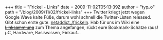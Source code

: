 +++
title = "Frickel - Links"
date = 2009-11-02T05:13:39Z
author = "typ_o"
path = "/blog/2009/11/02/frickel-links"
+++
Twitter kriegt jetzt wegen Google Wave kalte Füße, darum wohl schnell
die Twitter-Listen released. Gibt schon erste gute:
[netaddict\_/frickeln](https://twitter.com/netaddict_/frickeln). Hab für
uns im Wiki eine <a href="#"><del>Linksammlung</del></a> zum Thema
angefangen, rückt eure Bookmark-Schätze raus! µC, Hardware,
Basiswissen, Einkauf...
